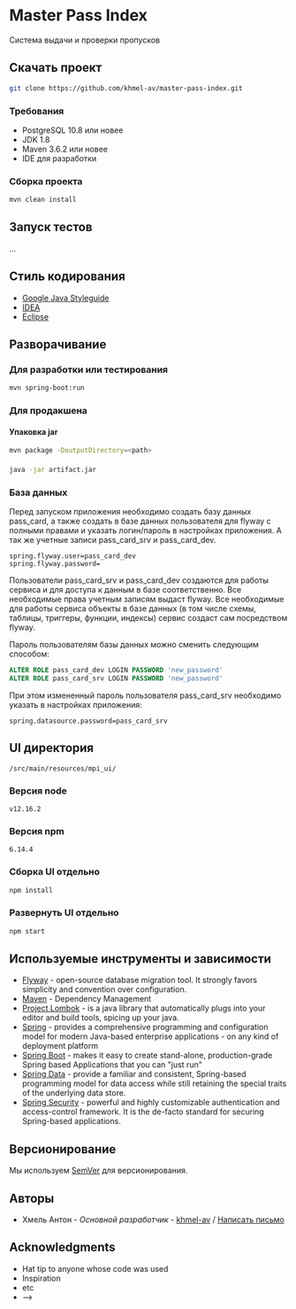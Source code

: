 ﻿# Master Pass Index
Система выдачи и проверки пропусков

## Скачать проект

```sh
git clone https://github.com/khmel-av/master-pass-index.git
```

### Требования

- PostgreSQL 10.8 или новее
- JDK 1.8
- Maven 3.6.2 или новее
- IDE для разработки 

### Сборка проекта

```sh
mvn clean install 
```

## Запуск тестов

...

## Стиль кодирования

* [Google Java Styleguide](https://google.github.io/styleguide/javaguide.html)
* [IDEA](https://github.com/google/styleguide/blob/gh-pages/intellij-java-google-style.xml)
* [Eclipse](https://github.com/google/styleguide/blob/gh-pages/eclipse-java-google-style.xml)

## Разворачивание

### Для разработки или тестирования

```sh
mvn spring-boot:run 
```

### Для продакшена

#### Упаковка jar
```sh
mvn package -DoutputDirectory=<path>
```

####
```sh
java -jar artifact.jar
```

### База данных

Перед запуском приложения необходимо создать базу данных pass_card, а также создать в базе данных пользователя для flyway с полными правами и указать логин/пароль в настройках приложения. А так же учетные записи pass_card_srv и pass_card_dev.
```text
spring.flyway.user=pass_card_dev
spring.flyway.password=
```
Пользователи pass_card_srv и pass_card_dev создаются для работы сервиса и 
для доступа к данным в базе соответственно. Все необходимые права учетным записям выдаст flyway. 
Все необходимые для работы сервиса объекты в базе данных (в том числе схемы, таблицы, триггеры, функции, индексы) сервис создаст сам посредством flyway.

Пароль пользователям базы данных можно сменить следующим способом:
```sql
ALTER ROLE pass_card_dev LOGIN PASSWORD 'new_password'
ALTER ROLE pass_card_srv LOGIN PASSWORD 'new_password'
```
При этом измененный пароль пользователя pass_card_srv необходимо указать в настройках приложения:
```text
spring.datasource.password=pass_card_srv
```

## UI директория
```text
/src/main/resources/mpi_ui/
```

### Версия node
```text
v12.16.2
```

### Версия npm
```text
6.14.4
```

### Сборка UI отдельно
```sh
npm install
```

### Развернуть UI отдельно
```sh
npm start
```

## Используемые инструменты и зависимости

* [Flyway](https://flywaydb.org/) - open-source database migration tool. It strongly favors simplicity and convention over configuration.
* [Maven](https://maven.apache.org/) - Dependency Management
* [Project Lombok](https://projectlombok.org/) - is a java library that automatically plugs into your editor and build tools, spicing up your java.
* [Spring](https://spring.io/projects/spring) - provides a comprehensive programming and configuration model for modern Java-based enterprise applications - on any kind of deployment platform
* [Spring Boot](https://spring.io/projects/spring-boot) - makes it easy to create stand-alone, production-grade Spring based Applications that you can "just run"
* [Spring Data](https://spring.io/projects/spring-data) - provide a familiar and consistent, Spring-based programming model for data access while still retaining the special traits of the underlying data store.
* [Spring Security](https://spring.io/projects/spring-security) - powerful and highly customizable authentication and access-control framework. It is the de-facto standard for securing Spring-based applications.

<!--
## Contributing

Please read [CONTRIBUTING.md](https://gist.github.com/PurpleBooth/b24679402957c63ec426) for details on our code of conduct, and the process for submitting pull requests to us.
-->

## Версионирование

Мы используем [SemVer](http://semver.org/) для версионирования. 
<!--
For the versions available, see the [tags on this repository](https://github.com/your/project/tags). 
-->

## Авторы

* Хмель Антон - *Основной разработчик* - [khmel-av](https://github.com/khmel-av/) / [Написать письмо](mailto:khmel_av@mail.ru)

## Acknowledgments

* Hat tip to anyone whose code was used
* Inspiration
* etc
* -->
